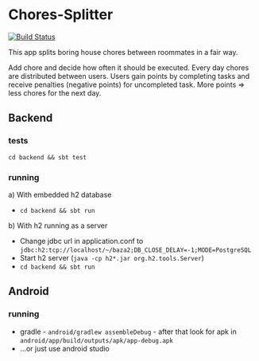 # Chores-Splitter

[![Build Status](https://travis-ci.org/JakubDziworski/Chores-Splitter.svg?branch=master)](https://travis-ci.org/JakubDziworski/Chores-Splitter)

This app splits boring house chores between roommates in a fair way.

Add chore and decide how often it should be executed.
Every day chores are distributed between users.
Users gain points by completing tasks and receive penalties (negative points) for uncompleted task.
More points => less chores for the next day.

## Backend
### tests
`cd backend && sbt test`

### running
a) With embedded h2 database
* `cd backend && sbt run`

b) With h2 running as a server
* Change jdbc url in application.conf to `jdbc:h2:tcp://localhost/~/baza2;DB_CLOSE_DELAY=-1;MODE=PostgreSQL`
* Start h2 server (`java -cp h2*.jar org.h2.tools.Server`)
* `cd backend && sbt run`

## Android
### running
* gradle - `android/gradlew assembleDebug` - after that look for apk in `android/app/build/outputs/apk/app-debug.apk`
* ...or just use android studio
